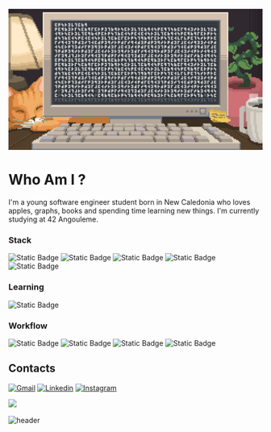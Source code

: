 ![Banner](https://github.com/tonio-chopy/tonio-chopy/blob/main/banner.gif)
 
# Who Am I ?
I'm a young software engineer student born in New Caledonia who loves apples, graphs, books and spending time learning new things. I'm currently studying at 42 Angouleme.

### Stack
![Static Badge](https://img.shields.io/badge/c-A8B9CC?style=for-the-badge&logo=c&logoColor=%23A8B9CC&labelColor=%2330353b&color=%23d4c1ae) ![Static Badge](https://img.shields.io/badge/python-3776AB?style=for-the-badge&logo=python&logoColor=%23A8B9CC&labelColor=%2330353b&color=%23d4c1ae) ![Static Badge](https://img.shields.io/badge/html-E34F26?style=for-the-badge&logo=html5&logoColor=%23A8B9CC&labelColor=%2330353b&color=%23d4c1ae) ![Static Badge](https://img.shields.io/badge/css-663399?style=for-the-badge&logo=css&logoColor=%23A8B9CC&labelColor=%2330353b&color=%23d4c1ae) ![Static Badge](https://img.shields.io/badge/git-F05032?style=for-the-badge&logo=git&logoColor=%23A8B9CC&labelColor=%2330353b&color=%23d4c1ae)


### Learning
![Static Badge](https://img.shields.io/badge/blender-E87D0D?style=for-the-badge&logo=blender&logoColor=%23A8B9CC&labelColor=%2330353b&color=%23d4c1ae)

### Workflow
![Static Badge](https://img.shields.io/badge/obsidian-7C3AED?style=for-the-badge&logo=obsidian&logoColor=%23A8B9CC&labelColor=%2330353b&color=%23d4c1ae) ![Static Badge](https://img.shields.io/badge/wezterm-4E49EE?style=for-the-badge&logo=wezterm&logoColor=%23A8B9CC&labelColor=%2330353b&color=%23d4c1ae) ![Static Badge](https://img.shields.io/badge/neovim-57A143?style=for-the-badge&logo=neovim&logoColor=%23A8B9CC&labelColor=%2330353b&color=%23d4c1ae) ![Static Badge](https://img.shields.io/badge/linux-FCC624?style=for-the-badge&logo=linux&logoColor=%23A8B9CC&labelColor=%2330353b&color=%23d4c1ae)

## Contacts
[![Gmail](https://img.shields.io/badge/Gmail-D14836?style=for-the-badge&logo=gmail&logoColor=white)](mailto:niolaualiki@gmail.com)
[![Linkedin](https://img.shields.io/badge/LinkedIn-0077B5?style=for-the-badge&logo=linkedin&logoColor=white)](https://www.linkedin.com/in/antonio-laualiki-472a33257/)
[![Instagram](https://img.shields.io/badge/Instagram-%23E4405F.svg?style=for-the-badge&logo=Instagram&logoColor=white)](https://www.instagram.com/tonio_llk)

[![](https://visitcount.itsvg.in/api?id=tonio-chopy&icon=9&color=1)](https://visitcount.itsvg.in)


![header](https://capsule-render.vercel.app/api?type=waving&color=#d4c1ae&height=200&section=header&text=&fontSize=90&animation=fadeIn&fontAlignY=38&desc=%20&descAlignY=51&descAlign=62)
